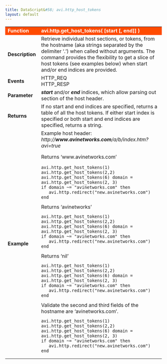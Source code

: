```yaml
---
title: DataScript&#58; avi.http_host_tokens
layout: default
---
```

<table class="table table-hover"> 
 <tbody> 
  <tr bgcolor="ff4b00"> 
   <td width="100"><span style="color: white; font-size: medium;"><strong>Function</strong></span></td> 
   <td width="600"><span style="color: white;"><b>avi.http.get_host_tokens( [start [, end]] )</b></span></td> 
  </tr> 
  <tr> 
   <td width="100"><span style="font-size: medium;"><strong>Description</strong></span></td> 
   <td width="600">Retrieve individual host sections, or tokens, from the hostname (aka strings separated by the delimiter ‘.’) when called without arguments. The command provides the flexibility to get a slice of host tokens (see examples below) when start and/or end indices are provided.</td> 
  </tr> 
  <tr> 
   <td width="100"><span style="font-size: medium;"><strong>Events</strong></span></td> 
   <td width="600">HTTP_REQ<br> HTTP_RESP</td> 
  </tr> 
  <tr> 
   <td width="100"><span style="font-size: medium;"><strong>Parameter</strong></span></td> 
   <td width="600"><strong><em>start</em> </strong>and/or <em><strong>end</strong> </em>indices, which allow parsing out section of the host header.</td> 
  </tr> 
  <tr> 
   <td width="100"><span style="font-size: medium;"><strong>Returns</strong></span></td> 
   <td width="600">If no start and end indices are specified, returns a table of all the host tokens. If either start index is specified or both start and end indices are specified, returns a string.</td> 
  </tr> 
  <tr> 
   <td width="100"><span style="font-size: medium;"><strong>Example</strong></span></td> 
   <td width="600">Example host header: <em>http://<strong>www.avinetworks.com</strong>/a/b/index.htm?avi=true</em><p></p> <p>Returns ‘www.avinetworks.com’<br> 
     <!-- Crayon Syntax Highlighter v2.7.1 --> </p><pre><code class="language-lua">avi.http.get_host_tokens(1) avi.http.get_host_tokens(2,2) avi.http.get_host_tokens(6) domain = avi.http.get_host_tokens(2, 3)
if domain ~= "avinetworks.com" then
   avi.http.redirect("new.avinetworks.com")
end</code></pre> 
    <!-- [Format Time: 0.0010 seconds] --> Returns ‘avinetworks’<br> 
    <!-- Crayon Syntax Highlighter v2.7.1 --> <pre><code class="language-lua">avi.http.get_host_tokens(1) avi.http.get_host_tokens(2,2) avi.http.get_host_tokens(6) domain = avi.http.get_host_tokens(2, 3)
if domain ~= "avinetworks.com" then
   avi.http.redirect("new.avinetworks.com")
end</code></pre> 
    <!-- [Format Time: 0.0013 seconds] --> Returns ‘nil’<br> 
    <!-- Crayon Syntax Highlighter v2.7.1 --> <pre><code class="language-lua">avi.http.get_host_tokens(1) avi.http.get_host_tokens(2,2) avi.http.get_host_tokens(6) domain = avi.http.get_host_tokens(2, 3)
if domain ~= "avinetworks.com" then
   avi.http.redirect("new.avinetworks.com")
end</code></pre> 
    <!-- [Format Time: 0.0009 seconds] --> Validate the second and third fields of the hostname are ‘avinetworks.com’.<br> 
    <!-- Crayon Syntax Highlighter v2.7.1 --> <pre><code class="language-lua">avi.http.get_host_tokens(1) avi.http.get_host_tokens(2,2) avi.http.get_host_tokens(6) domain = avi.http.get_host_tokens(2, 3)
if domain ~= "avinetworks.com" then
   avi.http.redirect("new.avinetworks.com")
end</code></pre> 
    <!-- [Format Time: 0.0024 seconds] --> </td> 
  </tr> 
 </tbody> 
</table>